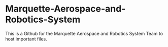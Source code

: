 # Marquette-Aerospace-and-Robotics-System

This is a Github for the Marquette Aerospace and Robotics System Team to host important files.
